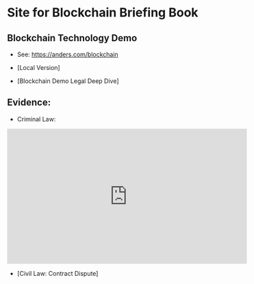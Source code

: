 # Site for Blockchain Briefing Book

## Blockchain Technology Demo

* See: https://anders.com/blockchain

* [Local Version]

* [Blockchain Demo Legal Deep Dive]

## Evidence:

* Criminal Law:

<iframe width="560" height="315" src="https://www.youtube.com/embed/507wn9VcSAE" frameborder="0" allowfullscreen></iframe>

* [Civil Law: Contract Dispute]
